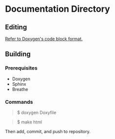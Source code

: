 # Documentation Directory

## Editing
[Refer to Doxygen's code block format.](http://www.doxygen.nl/manual/docblocks.html)

## Building

### Prerequisites
- Doxygen
- Sphinx
- Breathe

### Commands
> $ doxygen Doxyfile

> $ make html

Then add, commit, and push to repository.
